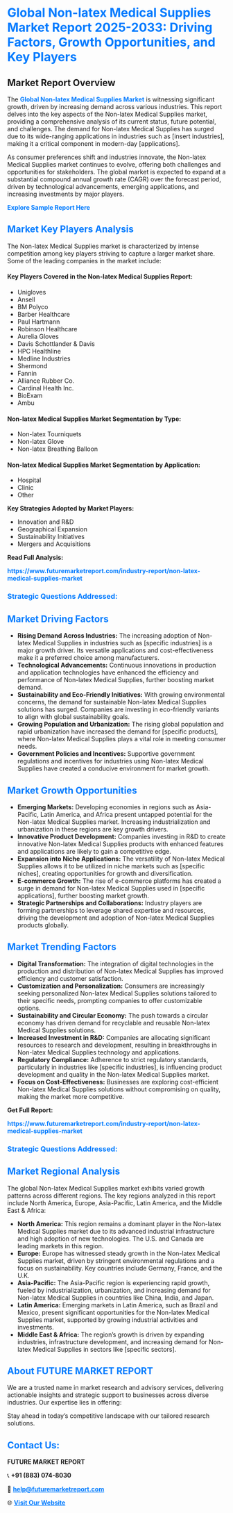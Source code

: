 <h1 style="color: #007BFF;">Global Non-latex Medical Supplies Market Report 2025-2033: Driving Factors, Growth Opportunities, and Key Players</h1>

<section id="overview">
<h2>Market Report Overview</h2>
<p>The <a href="https://www.futuremarketreport.com/industry-report/non-latex-medical-supplies-market" style="color: #007BFF; text-decoration: none;"><strong>Global Non-latex Medical Supplies Market</strong></a> is witnessing significant growth, driven by increasing demand across various industries. This report delves into the key aspects of the Non-latex Medical Supplies market, providing a comprehensive analysis of its current status, future potential, and challenges. The demand for Non-latex Medical Supplies has surged due to its wide-ranging applications in industries such as [insert industries], making it a critical component in modern-day [applications].</p>
<p>As consumer preferences shift and industries innovate, the Non-latex Medical Supplies market continues to evolve, offering both challenges and opportunities for stakeholders. The global market is expected to expand at a substantial compound annual growth rate (CAGR) over the forecast period, driven by technological advancements, emerging applications, and increasing investments by major players.</p>
</section>

<section id="overview">
<p><a href="https://www.futuremarketreport.com/request-sample/reportId=26138" style="color: #007BFF; text-decoration: none;"><strong>Explore Sample Report Here</strong></a></p>
</section>

<section id="key-players">
<h2 style="color: #007BFF;">Market Key Players Analysis</h2>
<p>The Non-latex Medical Supplies market is characterized by intense competition among key players striving to capture a larger market share. Some of the leading companies in the market include:</p>
<h4>Key Players Covered in the Non-latex Medical Supplies Report:</h4>
<ul><li>Unigloves</li><li>Ansell</li><li>BM Polyco</li><li>Barber Healthcare</li><li>Paul Hartmann</li><li>Robinson Healthcare</li><li>Aurelia Gloves</li><li>Davis Schottlander &amp; Davis</li><li>HPC Healthline</li><li>Medline Industries</li><li>Shermond</li><li>Fannin</li><li>Alliance Rubber Co.</li><li>Cardinal Health Inc.</li><li>BioExam</li><li>Ambu</li></ul>
<h4>Non-latex Medical Supplies Market Segmentation by Type:</h4>
<ul><li>Non-latex Tourniquets</li><li>Non-latex Glove</li><li>Non-latex Breathing Balloon</li></ul>

<h4>Non-latex Medical Supplies Market Segmentation by Application:</h4>
<ul><li>Hospital</li><li>Clinic</li><li>Other</li></ul>
<p><strong>Key Strategies Adopted by Market Players:</strong></p>
<ul>
<li>Innovation and R&D</li>
<li>Geographical Expansion</li>
<li>Sustainability Initiatives</li>
<li>Mergers and Acquisitions</li>
</ul>
</section>

<section>
<p><strong>Read Full Analysis: </strong></p><a href="https://www.futuremarketreport.com/industry-report/non-latex-medical-supplies-market" style="color: #007BFF; text-decoration: none;"><strong>https://www.futuremarketreport.com/industry-report/non-latex-medical-supplies-market</strong></a>
<h3 style="color: #007BFF;">Strategic Questions Addressed:</h3>
</section>

<section id="driving-factors">
<h2 style="color: #007BFF;">Market Driving Factors</h2>
<ul>
<li><strong>Rising Demand Across Industries:</strong> The increasing adoption of Non-latex Medical Supplies in industries such as [specific industries] is a major growth driver. Its versatile applications and cost-effectiveness make it a preferred choice among manufacturers.</li>
<li><strong>Technological Advancements:</strong> Continuous innovations in production and application technologies have enhanced the efficiency and performance of Non-latex Medical Supplies, further boosting market demand.</li>
<li><strong>Sustainability and Eco-Friendly Initiatives:</strong> With growing environmental concerns, the demand for sustainable Non-latex Medical Supplies solutions has surged. Companies are investing in eco-friendly variants to align with global sustainability goals.</li>
<li><strong>Growing Population and Urbanization:</strong> The rising global population and rapid urbanization have increased the demand for [specific products], where Non-latex Medical Supplies plays a vital role in meeting consumer needs.</li>
<li><strong>Government Policies and Incentives:</strong> Supportive government regulations and incentives for industries using Non-latex Medical Supplies have created a conducive environment for market growth.</li>
</ul>
</section>

<section id="growth-opportunities">
<h2 style="color: #007BFF;">Market Growth Opportunities</h2>
<ul>
<li><strong>Emerging Markets:</strong> Developing economies in regions such as Asia-Pacific, Latin America, and Africa present untapped potential for the Non-latex Medical Supplies market. Increasing industrialization and urbanization in these regions are key growth drivers.</li>
<li><strong>Innovative Product Development:</strong> Companies investing in R&D to create innovative Non-latex Medical Supplies products with enhanced features and applications are likely to gain a competitive edge.</li>
<li><strong>Expansion into Niche Applications:</strong> The versatility of Non-latex Medical Supplies allows it to be utilized in niche markets such as [specific niches], creating opportunities for growth and diversification.</li>
<li><strong>E-commerce Growth:</strong> The rise of e-commerce platforms has created a surge in demand for Non-latex Medical Supplies used in [specific applications], further boosting market growth.</li>
<li><strong>Strategic Partnerships and Collaborations:</strong> Industry players are forming partnerships to leverage shared expertise and resources, driving the development and adoption of Non-latex Medical Supplies products globally.</li>
</ul>
</section>

<section id="trending-factors">
<h2 style="color: #007BFF;">Market Trending Factors</h2>
<ul>
<li><strong>Digital Transformation:</strong> The integration of digital technologies in the production and distribution of Non-latex Medical Supplies has improved efficiency and customer satisfaction.</li>
<li><strong>Customization and Personalization:</strong> Consumers are increasingly seeking personalized Non-latex Medical Supplies solutions tailored to their specific needs, prompting companies to offer customizable options.</li>
<li><strong>Sustainability and Circular Economy:</strong> The push towards a circular economy has driven demand for recyclable and reusable Non-latex Medical Supplies solutions.</li>
<li><strong>Increased Investment in R&D:</strong> Companies are allocating significant resources to research and development, resulting in breakthroughs in Non-latex Medical Supplies technology and applications.</li>
<li><strong>Regulatory Compliance:</strong> Adherence to strict regulatory standards, particularly in industries like [specific industries], is influencing product development and quality in the Non-latex Medical Supplies market.</li>
<li><strong>Focus on Cost-Effectiveness:</strong> Businesses are exploring cost-efficient Non-latex Medical Supplies solutions without compromising on quality, making the market more competitive.</li>
</ul>
</section>

<section>
<p><strong>Get Full Report: </strong></p><a href="https://www.futuremarketreport.com/industry-report/non-latex-medical-supplies-market" style="color: #007BFF; text-decoration: none;"><strong>https://www.futuremarketreport.com/industry-report/non-latex-medical-supplies-market</strong></a>
<h3 style="color: #007BFF;">Strategic Questions Addressed:</h3>
</section>


<section id="regional-analysis">
<h2 style="color: #007BFF;">Market Regional Analysis</h2>
<p>The global Non-latex Medical Supplies market exhibits varied growth patterns across different regions. The key regions analyzed in this report include North America, Europe, Asia-Pacific, Latin America, and the Middle East & Africa:</p>
<ul>
<li><strong>North America:</strong> This region remains a dominant player in the Non-latex Medical Supplies market due to its advanced industrial infrastructure and high adoption of new technologies. The U.S. and Canada are leading markets in this region.</li>
<li><strong>Europe:</strong> Europe has witnessed steady growth in the Non-latex Medical Supplies market, driven by stringent environmental regulations and a focus on sustainability. Key countries include Germany, France, and the U.K.</li>
<li><strong>Asia-Pacific:</strong> The Asia-Pacific region is experiencing rapid growth, fueled by industrialization, urbanization, and increasing demand for Non-latex Medical Supplies in countries like China, India, and Japan.</li>
<li><strong>Latin America:</strong> Emerging markets in Latin America, such as Brazil and Mexico, present significant opportunities for the Non-latex Medical Supplies market, supported by growing industrial activities and investments.</li>
<li><strong>Middle East & Africa:</strong> The region’s growth is driven by expanding industries, infrastructure development, and increasing demand for Non-latex Medical Supplies in sectors like [specific sectors].</li>
</ul>
</section>

<footer>
<h2 style="color: #007BFF;">About FUTURE MARKET REPORT</h2>
<p>We are a trusted name in market research and advisory services, delivering actionable insights and strategic support to businesses across diverse industries. Our expertise lies in offering:</p>

<p>Stay ahead in today’s competitive landscape with our tailored research solutions.</p>

<h2 style="color: #007BFF;">Contact Us:</h2>
<p><strong>FUTURE MARKET REPORT</strong></p>
<p>📞 <strong>+91 (883) 074-8030</strong></p>
<p>📧 <strong><a href="mailto:help@futuremarketreport.com" style="color: #007BFF;">help@futuremarketreport.com</a></strong></p>
<p>🌐 <strong><a href="https://www.futuremarketreport.com/" style="color: #007BFF;">Visit Our Website</a></strong></p>
</footer>